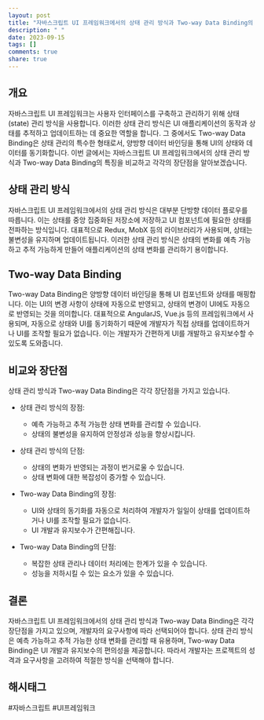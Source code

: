 ```yaml
---
layout: post
title: "자바스크립트 UI 프레임워크에서의 상태 관리 방식과 Two-way Data Binding의 특징 비교하기"
description: " "
date: 2023-09-15
tags: []
comments: true
share: true
---
```


## 개요
자바스크립트 UI 프레임워크는 사용자 인터페이스를 구축하고 관리하기 위해 상태(state) 관리 방식을 사용합니다. 이러한 상태 관리 방식은 UI 애플리케이션의 동작과 상태를 추적하고 업데이트하는 데 중요한 역할을 합니다. 그 중에서도 Two-way Data Binding은 상태 관리의 특수한 형태로서, 양방향 데이터 바인딩을 통해 UI의 상태와 데이터를 동기화합니다. 이번 글에서는 자바스크립트 UI 프레임워크에서의 상태 관리 방식과 Two-way Data Binding의 특징을 비교하고 각각의 장단점을 알아보겠습니다.

## 상태 관리 방식
자바스크립트 UI 프레임워크에서의 상태 관리 방식은 대부분 단방향 데이터 플로우를 따릅니다. 이는 상태를 중앙 집중화된 저장소에 저장하고 UI 컴포넌트에 필요한 상태를 전파하는 방식입니다. 대표적으로 Redux, MobX 등의 라이브러리가 사용되며, 상태는 불변성을 유지하며 업데이트됩니다. 이러한 상태 관리 방식은 상태의 변화를 예측 가능하고 추적 가능하게 만들어 애플리케이션의 상태 변화를 관리하기 용이합니다.

## Two-way Data Binding
Two-way Data Binding은 양방향 데이터 바인딩을 통해 UI 컴포넌트와 상태를 매핑합니다. 이는 UI의 변경 사항이 상태에 자동으로 반영되고, 상태의 변경이 UI에도 자동으로 반영되는 것을 의미합니다. 대표적으로 AngularJS, Vue.js 등의 프레임워크에서 사용되며, 자동으로 상태와 UI를 동기화하기 때문에 개발자가 직접 상태를 업데이트하거나 UI를 조작할 필요가 없습니다. 이는 개발자가 간편하게 UI를 개발하고 유지보수할 수 있도록 도와줍니다.

## 비교와 장단점
상태 관리 방식과 Two-way Data Binding은 각각 장단점을 가지고 있습니다.

- 상태 관리 방식의 장점:
  - 예측 가능하고 추적 가능한 상태 변화를 관리할 수 있습니다.
  - 상태의 불변성을 유지하여 안정성과 성능을 향상시킵니다.
- 상태 관리 방식의 단점:
  - 상태의 변화가 반영되는 과정이 번거로울 수 있습니다.
  - 상태 변화에 대한 복잡성이 증가할 수 있습니다.

- Two-way Data Binding의 장점:
  - UI와 상태의 동기화를 자동으로 처리하여 개발자가 일일이 상태를 업데이트하거나 UI를 조작할 필요가 없습니다.
  - UI 개발과 유지보수가 간편해집니다.
- Two-way Data Binding의 단점:
  - 복잡한 상태 관리나 데이터 처리에는 한계가 있을 수 있습니다.
  - 성능을 저하시킬 수 있는 요소가 있을 수 있습니다.

## 결론
자바스크립트 UI 프레임워크에서의 상태 관리 방식과 Two-way Data Binding은 각각 장단점을 가지고 있으며, 개발자의 요구사항에 따라 선택되어야 합니다. 상태 관리 방식은 예측 가능하고 추적 가능한 상태 변화를 관리할 때 유용하며, Two-way Data Binding은 UI 개발과 유지보수의 편의성을 제공합니다. 따라서 개발자는 프로젝트의 성격과 요구사항을 고려하여 적절한 방식을 선택해야 합니다.

## 해시태그
#자바스크립트 #UI프레임워크